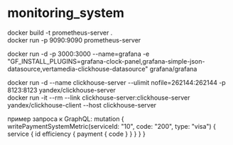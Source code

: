 # monitoring_system  

docker build -t prometheus-server .  
docker run -p 9090:9090 prometheus-server    
  
docker run -d -p 3000:3000 --name=grafana -e "GF_INSTALL_PLUGINS=grafana-clock-panel,grafana-simple-json-datasource,vertamedia-clickhouse-datasource" grafana/grafana  

docker run -d --name clickhouse-server --ulimit nofile=262144:262144 -p 8123:8123 yandex/clickhouse-server  
docker run -it --rm --link clickhouse-server:clickhouse-server yandex/clickhouse-client --host clickhouse-server


пример запроса к GraphQL:
mutation {
  writePaymentSystemMetric(serviceId: "10", code: "200", type: "visa") {
  	service {
  		id
      efficiency {
        payment {
          code
        }
      }
    }
  }
}
